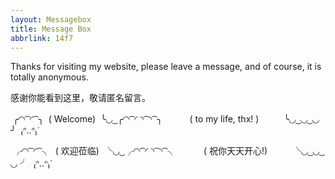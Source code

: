 ```yaml
---
layout: Messagebox
title: Message Box
abbrlink: 14f7
---
```

Thanks for visiting my website, please leave a message, and of course, it is totally anonymous.

感谢你能看到这里，敬请匿名留言。



​		╭◜◝ ͡ ◜ ͡ ╮
​		( Welcome)
​		╰◟◞ ͜ ╭◜◝ ͡ ◜ ◝ ͡ ◝ ͡ ╮
​		　 　 ( to my life, thx! )
​		　　 ╰◟◞ ͜ ◟◞ ͜ ◟◞ ╯
​		₍ᐢ..ᐢ₎ᐝ

​		╭◜◝ ͡ ◜ ͡ ╮
​		( 欢迎莅临)
​		╰◟◞ ͜ ╭◜◝ ͡ ◜ ◝ ͡ ◝ ͡ ╮
​		　 　 ( 祝你天天开心!)
​		　　 ╰◟◞ ͜ ◟◞ ͜ ◟◞ ╯
​		₍ᐢ..ᐢ₎ᐝ